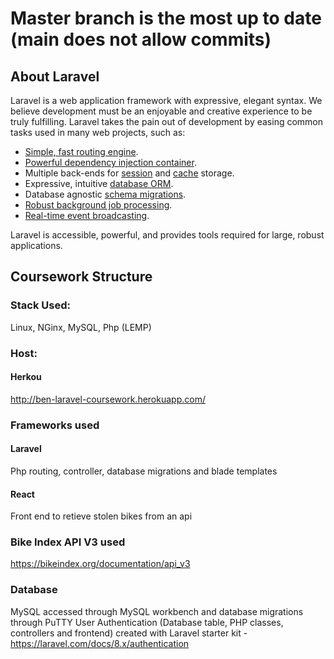 # Master branch is the most up to date (main does not allow commits)

## About Laravel

Laravel is a web application framework with expressive, elegant syntax. We believe development must be an enjoyable and creative experience to be truly fulfilling. Laravel takes the pain out of development by easing common tasks used in many web projects, such as:

- [Simple, fast routing engine](https://laravel.com/docs/routing).
- [Powerful dependency injection container](https://laravel.com/docs/container).
- Multiple back-ends for [session](https://laravel.com/docs/session) and [cache](https://laravel.com/docs/cache) storage.
- Expressive, intuitive [database ORM](https://laravel.com/docs/eloquent).
- Database agnostic [schema migrations](https://laravel.com/docs/migrations).
- [Robust background job processing](https://laravel.com/docs/queues).
- [Real-time event broadcasting](https://laravel.com/docs/broadcasting).

Laravel is accessible, powerful, and provides tools required for large, robust applications.

## Coursework Structure
### Stack Used:
Linux, NGinx, MySQL, Php (LEMP)

### Host:
#### Herkou
http://ben-laravel-coursework.herokuapp.com/

### Frameworks used
#### Laravel
Php routing, controller, database migrations and blade templates
#### React
Front end to retieve stolen bikes from an api

### Bike Index API V3 used
https://bikeindex.org/documentation/api_v3

### Database
MySQL accessed through MySQL workbench and database migrations through PuTTY
User Authentication (Database table, PHP classes, controllers and frontend) created with Laravel starter kit - https://laravel.com/docs/8.x/authentication
